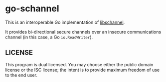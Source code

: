 # go-schannel

This is an interoperable Go implementation of
[libschannel](https://github.com/kisom/libschannel).

It provides bi-directional secure channels over an insecure communications
channel (in this case, a Go `io.ReadWriter`).


## LICENSE

This program is dual licensed. You may choose either the public domain
license or the ISC license; the intent is to provide maximum freedom of
use to the end user.
